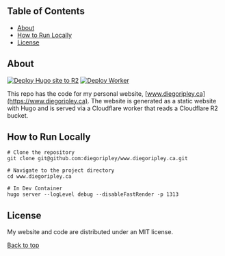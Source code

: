 ## Table of Contents
- [About](#about)
- [How to Run Locally](#how-to-run-locally)
- [License](#license)

## About
[![Deploy Hugo site to R2](https://github.com/diegoripley/www.diegoripley.ca/actions/workflows/deploy_website.yaml/badge.svg)](https://github.com/diegoripley/www.diegoripley.ca/actions/workflows/deploy_website.yaml)
[![Deploy Worker](https://github.com/diegoripley/www.diegoripley.ca/actions/workflows/deploy_worker.yaml/badge.svg)](https://github.com/diegoripley/www.diegoripley.ca/actions/workflows/deploy_worker.yaml)

This repo has the code for my personal website, [www.diegoripley.ca](https://www.diegoripley.ca). The website is generated as a static website with Hugo and is served via a Cloudflare worker that reads a Cloudflare R2 bucket.

## How to Run Locally

```shell
# Clone the repository
git clone git@github.com:diegoripley/www.diegoripley.ca.git

# Navigate to the project directory
cd www.diegoripley.ca

# In Dev Container
hugo server --logLevel debug --disableFastRender -p 1313
```

## License

My website and code are distributed under an MIT license.

[Back to top](#top)